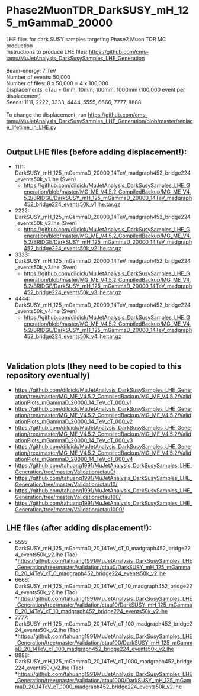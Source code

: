 # Phase2MuonTDR_DarkSUSY_mH_125_mGammaD_20000
LHE files for dark SUSY samples targeting Phase2 Muon TDR MC production
 <BR>
Instructions to produce LHE files: https://github.com/cms-tamu/MuJetAnalysis_DarkSusySamples_LHE_Generation <BR>
 <BR>
Beam-energy: 7 TeV <BR>
Number of events: 50,000 <BR>
Number of files: 8 x 50,000 = 4 x 100,000 <BR>
Displacements: cTau = 0mm, 10mm, 100mm, 1000mm (100,000 event per displacement) <BR>
Seeds: 1111, 2222, 3333, 4444, 5555, 6666, 7777, 8888 <BR>
 <BR>
To change the displacement, run https://github.com/cms-tamu/MuJetAnalysis_DarkSusySamples_LHE_Generation/blob/master/replace_lifetime_in_LHE.py <BR>
<BR>

## Output LHE files (before adding displacement!): <BR>
   * 1111: DarkSUSY_mH_125_mGammaD_20000_14TeV_madgraph452_bridge224_events50k_v1.lhe (Sven) <BR>
      * https://github.com/dildick/MuJetAnalysis_DarkSusySamples_LHE_Generation/blob/master/MG_ME_V4.5.2_CompiledBackup/MG_ME_V4.5.2/BRIDGE/DarkSUSY_mH_125_mGammaD_20000_14TeV_madgraph452_bridge224_events50k_v1.lhe.tar.gz
   * 2222: DarkSUSY_mH_125_mGammaD_20000_14TeV_madgraph452_bridge224_events50k_v2.lhe (Sven) <BR>
      * https://github.com/dildick/MuJetAnalysis_DarkSusySamples_LHE_Generation/blob/master/MG_ME_V4.5.2_CompiledBackup/MG_ME_V4.5.2/BRIDGE/DarkSUSY_mH_125_mGammaD_20000_14TeV_madgraph452_bridge224_events50k_v2.lhe.tar.gz
   * 3333: DarkSUSY_mH_125_mGammaD_20000_14TeV_madgraph452_bridge224_events50k_v3.lhe (Sven) <BR>
      * https://github.com/dildick/MuJetAnalysis_DarkSusySamples_LHE_Generation/blob/master/MG_ME_V4.5.2_CompiledBackup/MG_ME_V4.5.2/BRIDGE/DarkSUSY_mH_125_mGammaD_20000_14TeV_madgraph452_bridge224_events50k_v3.lhe.tar.gz
   * 4444: DarkSUSY_mH_125_mGammaD_20000_14TeV_madgraph452_bridge224_events50k_v4.lhe (Sven) <BR>
      * https://github.com/dildick/MuJetAnalysis_DarkSusySamples_LHE_Generation/blob/master/MG_ME_V4.5.2_CompiledBackup/MG_ME_V4.5.2/BRIDGE/DarkSUSY_mH_125_mGammaD_20000_14TeV_madgraph452_bridge224_events50k_v4.lhe.tar.gz
<BR>

## Validation plots (they need to be copied to this repository eventually)
   * https://github.com/dildick/MuJetAnalysis_DarkSusySamples_LHE_Generation/tree/master/MG_ME_V4.5.2_CompiledBackup/MG_ME_V4.5.2/ValidationPlots_mGammaD_20000_14_TeV_cT_000_v1<BR>
   * https://github.com/dildick/MuJetAnalysis_DarkSusySamples_LHE_Generation/tree/master/MG_ME_V4.5.2_CompiledBackup/MG_ME_V4.5.2/ValidationPlots_mGammaD_20000_14_TeV_cT_000_v2<BR>
   * https://github.com/dildick/MuJetAnalysis_DarkSusySamples_LHE_Generation/tree/master/MG_ME_V4.5.2_CompiledBackup/MG_ME_V4.5.2/ValidationPlots_mGammaD_20000_14_TeV_cT_000_v3<BR>
   * https://github.com/dildick/MuJetAnalysis_DarkSusySamples_LHE_Generation/tree/master/MG_ME_V4.5.2_CompiledBackup/MG_ME_V4.5.2/ValidationPlots_mGammaD_20000_14_TeV_cT_000_v4<BR>
   * https://github.com/tahuang1991/MuJetAnalysis_DarkSusySamples_LHE_Generation/tree/master/Validation/ctau0/ <BR>
   * https://github.com/tahuang1991/MuJetAnalysis_DarkSusySamples_LHE_Generation/tree/master/Validation/ctau10/ <BR>
   * https://github.com/tahuang1991/MuJetAnalysis_DarkSusySamples_LHE_Generation/tree/master/Validation/ctau100/ <BR>
   * https://github.com/tahuang1991/MuJetAnalysis_DarkSusySamples_LHE_Generation/tree/master/Validation/ctau1000/ <BR>

## LHE files (after adding displacement!): <BR>

   * 5555: DarkSUSY_mH_125_mGammaD_20_14TeV_cT_0_madgraph452_bridge224_events50k_v2.lhe (Tao) <BR>
	*https://github.com/tahuang1991/MuJetAnalysis_DarkSusySamples_LHE_Generation/tree/master/Validation/ctau0/DarkSUSY_mH_125_mGammaD_20_14TeV_cT_0_madgraph452_bridge224_events50k_v2.lhe
   * 6666: DarkSUSY_mH_125_mGammaD_20_14TeV_cT_10_madgraph452_bridge224_events50k_v2.lhe (Tao) <BR>
	*https://github.com/tahuang1991/MuJetAnalysis_DarkSusySamples_LHE_Generation/tree/master/Validation/ctau10/DarkSUSY_mH_125_mGammaD_20_14TeV_cT_10_madgraph452_bridge224_events50k_v2.lhe
   * 7777: DarkSUSY_mH_125_mGammaD_20_14TeV_cT_100_madgraph452_bridge224_events50k_v2.lhe (Tao) <BR>
	*https://github.com/tahuang1991/MuJetAnalysis_DarkSusySamples_LHE_Generation/tree/master/Validation/ctau100/DarkSUSY_mH_125_mGammaD_20_14TeV_cT_100_madgraph452_bridge224_events50k_v2.lhe
   * 8888: DarkSUSY_mH_125_mGammaD_20_14TeV_cT_1000_madgraph452_bridge224_events50k_v2.lhe (Tao) <BR>
	*https://github.com/tahuang1991/MuJetAnalysis_DarkSusySamples_LHE_Generation/tree/master/Validation/ctau1000/DarkSUSY_mH_125_mGammaD_20_14TeV_cT_1000_madgraph452_bridge224_events50k_v2.lhe



